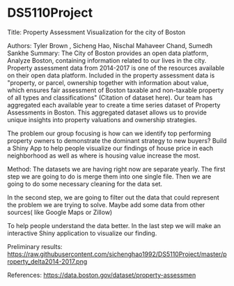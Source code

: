 # DS5110Project

Title: Property Assessment Visualization for the city of Boston

Authors: Tyler Brown , Sicheng Hao, Nischal Mahaveer Chand, Sumedh Sankhe
Summary:
The City of Boston provides an open data platform, Analyze Boston, containing information related to our lives in the city. Property assessment data from 2014-2017 is one of the resources available on their open data platform. Included in the property assessment data is "property, or parcel, ownership together with information about value, which ensures fair assessment of Boston taxable and non-taxable property of all types and classifications" (Citation of dataset here). Our team has aggregated each available year to create a time series dataset of Property Assessments in Boston. This aggregated dataset allows us to provide unique insights into property valuations and ownership strategies.

The problem our group focusing is how can we identify top performing property owners to demonstrate the dominant strategy to new buyers? Build a Shiny App to help people visualize our findings of house price in each neighborhood as well as where is housing value increase the most. 
                                                                                                                                                                    
Method:
The datasets we are having right now are separate yearly. The first step we are going to do is merge them into one single file. Then we are going to do some necessary cleaning for the data set. 

In the second step, we are going to filter out the data that could represent the problem we are trying to solve. Maybe add some data from other sources( like Google Maps or Zillow)

To help people understand the data better. In the last step we will make an interactive Shiny application to visualize our finding. 


Preliminary results: 
https://raw.githubusercontent.com/sichenghao1992/DS5110Project/master/property_delta2014-2017.png


References:  https://data.boston.gov/dataset/property-assessmen
